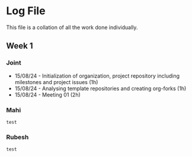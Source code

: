 # Log File
This file is a collation of all the work done individually.

## Week 1

### Joint
- 15/08/24 - Initialization of organization, project repository including milestones and project issues (1h)
- 15/08/24 - Analysing template repositories and creating org-forks (1h)
- 15/08/24 - Meeting 01 (2h)

### Mahi
```
test
```

### Rubesh
```
test
```

